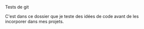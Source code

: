 Tests de git

C'est dans ce dossier que je teste des idées de code avant de les incorporer dans mes projets.
